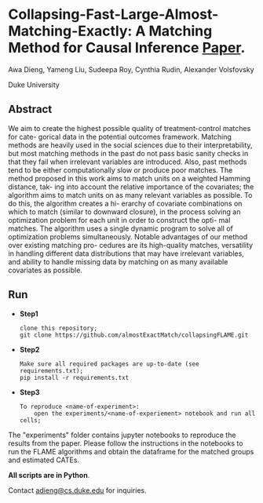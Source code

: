 # Collapsing-Fast-Large-Almost-Matching-Exactly: A Matching Method for Causal Inference [Paper](https://arxiv.org/list/stat.ML/recent). 
Awa Dieng, Yameng Liu, Sudeepa Roy, Cynthia Rudin, Alexander Volsfovsky

Duke University

## Abstract
We aim to create the highest possible quality of treatment-control matches for cate- gorical data in the potential outcomes framework. Matching methods are heavily used in the social sciences due to their interpretability, but most matching methods in the past do not pass basic sanity checks in that they fail when irrelevant variables are introduced. Also, past methods tend to be either computationally slow or produce poor matches. The method proposed in this work aims to match units on a weighted Hamming distance, tak- ing into account the relative importance of the covariates; the algorithm aims to match units on as many relevant variables as possible. To do this, the algorithm creates a hi- erarchy of covariate combinations on which to match (similar to downward closure), in the process solving an optimization problem for each unit in order to construct the opti- mal matches. The algorithm uses a single dynamic program to solve all of optimization problems simultaneously. Notable advantages of our method over existing matching pro- cedures are its high-quality matches, versatility in handling different data distributions that may have irrelevant variables, and ability to handle missing data by matching on as many available covariates as possible.

## Run
* **Step1**

      clone this repository;
      git clone https://github.com/almostExactMatch/collapsingFLAME.git
      
* **Step2**
      
      Make sure all required packages are up-to-date (see requirements.txt);
      pip install -r requirements.txt

* **Step3**  

      To reproduce <name-of-experiment>: 
          open the experiments/<name-of-experiement> notebook and run all cells;
      
The "experiments" folder contains jupyter notebooks to reproduce the results from the paper.
Please follow the instructions in the notebooks to run the FLAME algorithms and obtain the dataframe for the matched groups and estimated CATEs.

**All scripts are in Python**.

Contact adieng@cs.duke.edu for inquiries.
